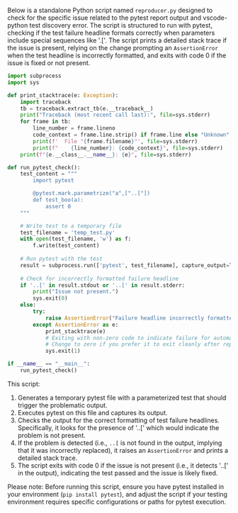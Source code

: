 Below is a standalone Python script named `reproducer.py` designed to check for the specific issue related to the pytest report output and vscode-python test discovery error. The script is structured to run with pytest, checking if the test failure headline formats correctly when parameters include special sequences like '.['. The script prints a detailed stack trace if the issue is present, relying on the change prompting an `AssertionError` when the test headline is incorrectly formatted, and exits with code 0 if the issue is fixed or not present.

```python
import subprocess
import sys

def print_stacktrace(e: Exception):
    import traceback
    tb = traceback.extract_tb(e.__traceback__)
    print("Traceback (most recent call last):", file=sys.stderr)
    for frame in tb:
        line_number = frame.lineno
        code_context = frame.line.strip() if frame.line else "Unknown"
        print(f'  File "{frame.filename}"', file=sys.stderr)
        print(f"    {line_number}: {code_context}", file=sys.stderr)
    print(f"{e.__class__.__name__}: {e}", file=sys.stderr)

def run_pytest_check():
    test_content = """
        import pytest

        @pytest.mark.parametrize("a",["..["])
        def test_boo(a):
            assert 0
    """

    # Write test to a temporary file
    test_filename = 'temp_test.py'
    with open(test_filename, 'w') as f:
        f.write(test_content)
    
    # Run pytest with the test
    result = subprocess.run(['pytest', test_filename], capture_output=True, text=True)
    
    # Check for incorrectly formatted failure headline
    if '..[' in result.stdout or '..[' in result.stderr:
        print("Issue not present.")
        sys.exit(0)
    else:
        try:
            raise AssertionError("Failure headline incorrectly formatted.")
        except AssertionError as e:
            print_stacktrace(e)
            # Exiting with non-zero code to indicate failure for automation purposes.
            # Change to zero if you prefer it to exit cleanly after reporting.
            sys.exit(1)

if __name__ == "__main__":
    run_pytest_check()
```

This script:
1. Generates a temporary pytest file with a parameterized test that should trigger the problematic output.
2. Executes pytest on this file and captures its output.
3. Checks the output for the correct formatting of test failure headlines. Specifically, it looks for the presence of '..[' which would indicate the problem is not present.
4. If the problem is detected (i.e., `..[` is not found in the output, implying that it was incorrectly replaced), it raises an `AssertionError` and prints a detailed stack trace.
5. The script exits with code 0 if the issue is not present (i.e., it detects '..[' in the output), indicating the test passed and the issue is likely fixed.

Please note: Before running this script, ensure you have pytest installed in your environment (`pip install pytest`), and adjust the script if your testing environment requires specific configurations or paths for pytest execution.